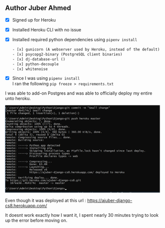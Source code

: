 ## Author Juber Ahmed

- [x] Signed up for Heroku
- [x] Installed Heroku CLI with no issue
- [x] Installed required python dependencies using  ```pipenv install```

      - [x] gunicorn (A webserver used by Heroku, instead of the default)
      - [x] psycopg2-binary (PostgreSQL client binaries)
      - [x] dj-database-url ()
      - [x] python-decouple
      - [x] whitenoise 

- [x] Since I was using ``` pipenv install ``` <br>I ran the following ```pip freeze > requirements.txt```

I was able to add-on Postgres and was able to officially deploy my entire unto heroku.

![](heroku.png?raw=true)

Even though it was deployed at this url : https://ajuber-django-cs8.herokuapp.com/

It doesnt work exactly how I want it, I spent nearly 30 minutes trying to look up the error before moving on.